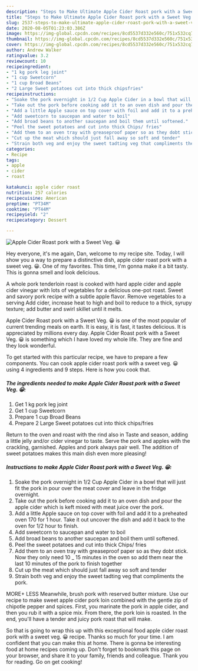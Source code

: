 ```yaml
---
description: "Steps to Make Ultimate Apple Cider Roast pork with a Sweet Veg. 😀"
title: "Steps to Make Ultimate Apple Cider Roast pork with a Sweet Veg. 😀"
slug: 2537-steps-to-make-ultimate-apple-cider-roast-pork-with-a-sweet-veg
date: 2020-08-05T01:23:03.386Z
image: https://img-global.cpcdn.com/recipes/8cd5537d332e560c/751x532cq70/apple-cider-roast-pork-with-a-sweet-veg-😀-recipe-main-photo.jpg
thumbnail: https://img-global.cpcdn.com/recipes/8cd5537d332e560c/751x532cq70/apple-cider-roast-pork-with-a-sweet-veg-😀-recipe-main-photo.jpg
cover: https://img-global.cpcdn.com/recipes/8cd5537d332e560c/751x532cq70/apple-cider-roast-pork-with-a-sweet-veg-😀-recipe-main-photo.jpg
author: Andrew Walker
ratingvalue: 3.2
reviewcount: 10
recipeingredient:
- "1 kg pork leg joint"
- "1 cup Sweetcorn"
- "1 cup Broad Beans"
- "2 Large Sweet potatoes cut into thick chipsfries"
recipeinstructions:
- "Soake the pork overnight in 1/2 Cup Apple Cider in a bowl that will just fit the pork in pour over the meat cover and leave in the fridge overnight."
- "Take out the pork before cooking add it to an oven dish and pour the apple cider which is keft mixed with meat juice over the pork."
- "Add a little Apple sauce on top cover with foil and add it to a preheated oven 170 for 1 hour. Take it out uncover the dish and add it back to the oven for 1/2 hour to finish."
- "Add sweetcorn to saucepan and water to boil"
- "Add broad beans to another saucepan and boil them until softened."
- "Peel the sweet potatoes and cut into thick Chips/ fries"
- "Add them to an oven tray with greaseproof paper so as they dobt stick. Now they only need 10 _ 15 minutes in the oven so add them near the last 10 minutes of the pork to finish together"
- "Cut up the meat which should just fall away so soft and tender"
- "Strain both veg and enjoy the sweet tadting veg that compliments the pork."
categories:
- Recipe
tags:
- apple
- cider
- roast

katakunci: apple cider roast 
nutrition: 257 calories
recipecuisine: American
preptime: "PT34M"
cooktime: "PT44M"
recipeyield: "2"
recipecategory: Dessert

---
```



![Apple Cider Roast pork with a Sweet Veg. 😀](https://img-global.cpcdn.com/recipes/8cd5537d332e560c/751x532cq70/apple-cider-roast-pork-with-a-sweet-veg-😀-recipe-main-photo.jpg)

Hey everyone, it's me again, Dan, welcome to my recipe site. Today, I will show you a way to prepare a distinctive dish, apple cider roast pork with a sweet veg. 😀. One of my favorites. This time, I'm gonna make it a bit tasty. This is gonna smell and look delicious.

A whole pork tenderloin roast is cooked with hard apple cider and apple cider vinegar with lots of vegetables for a delicious one-pot roast. Sweet and savory pork recipe with a subtle apple flavor. Remove vegetables to a serving Add cider, increase heat to high and boil to reduce to a thick, syrupy texture; add butter and swirl skillet until it melts.

Apple Cider Roast pork with a Sweet Veg. 😀 is one of the most popular of current trending meals on earth. It is easy, it is fast, it tastes delicious. It is appreciated by millions every day. Apple Cider Roast pork with a Sweet Veg. 😀 is something which I have loved my whole life. They are fine and they look wonderful.


To get started with this particular recipe, we have to prepare a few components. You can cook apple cider roast pork with a sweet veg. 😀 using 4 ingredients and 9 steps. Here is how you cook that.

<!--inarticleads1-->

##### The ingredients needed to make Apple Cider Roast pork with a Sweet Veg. 😀:

1. Get 1 kg pork leg joint
1. Get 1 cup Sweetcorn
1. Prepare 1 cup Broad Beans
1. Prepare 2 Large Sweet potatoes cut into thick chips/fries


Return to the oven and roast with the rind also in Taste and season, adding a little jelly and/or cider vinegar to taste. Serve the pork and apples with the crackling, garnished. Apples and pork always pair well. The addition of sweet potatoes makes this main dish even more pleasing! 

<!--inarticleads2-->

##### Instructions to make Apple Cider Roast pork with a Sweet Veg. 😀:

1. Soake the pork overnight in 1/2 Cup Apple Cider in a bowl that will just fit the pork in pour over the meat cover and leave in the fridge overnight.
1. Take out the pork before cooking add it to an oven dish and pour the apple cider which is keft mixed with meat juice over the pork.
1. Add a little Apple sauce on top cover with foil and add it to a preheated oven 170 for 1 hour. Take it out uncover the dish and add it back to the oven for 1/2 hour to finish.
1. Add sweetcorn to saucepan and water to boil
1. Add broad beans to another saucepan and boil them until softened.
1. Peel the sweet potatoes and cut into thick Chips/ fries
1. Add them to an oven tray with greaseproof paper so as they dobt stick. Now they only need 10 _ 15 minutes in the oven so add them near the last 10 minutes of the pork to finish together
1. Cut up the meat which should just fall away so soft and tender
1. Strain both veg and enjoy the sweet tadting veg that compliments the pork.


MORE+ LESS Meanwhile, brush pork with reserved butter mixture. Use our recipe to make sweet apple cider pork loin combined with the gentle zip of chipotle pepper and spices. First, you marinate the pork in apple cider, and then you rub it with a spice mix. From there, the pork loin is roasted. In the end, you&#39;ll have a tender and juicy pork roast that will make. 

So that is going to wrap this up with this exceptional food apple cider roast pork with a sweet veg. 😀 recipe. Thanks so much for your time. I am confident that you can make this at home. There is gonna be interesting food at home recipes coming up. Don't forget to bookmark this page on your browser, and share it to your family, friends and colleague. Thank you for reading. Go on get cooking!
